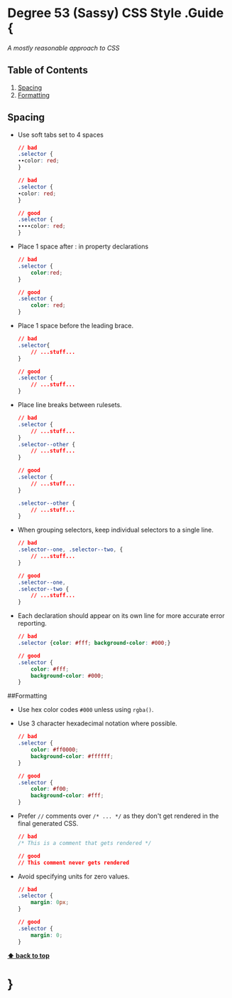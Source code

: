 # Degree 53 (Sassy) CSS Style .Guide {

*A mostly reasonable approach to CSS*


## Table of Contents

  1. [Spacing](#spacing)
  1. [Formatting](#formatting)

## Spacing

  - Use soft tabs set to 4 spaces

    ```css
    // bad
    .selector {
    ∙∙color: red;
    }

    // bad
    .selector {
    ∙color: red;
    }

    // good
    .selector {
    ∙∙∙∙color: red;
    }
    ```

  - Place 1 space after : in property declarations

    ```css
    // bad
    .selector {
        color:red;
    }

    // good
    .selector {
        color: red;
    }
    ```

  - Place 1 space before the leading brace.

    ```css
    // bad
    .selector{
        // ...stuff...
    }

    // good
    .selector {
        // ...stuff...
    }
    ```

  - Place line breaks between rulesets.

    ```css
    // bad
    .selector {
        // ...stuff...
    }
    .selector--other {
        // ...stuff...
    }

    // good
    .selector {
        // ...stuff...
    }

    .selector--other {
        // ...stuff...
    }
    ```

  - When grouping selectors, keep individual selectors to a single line.

    ```css
    // bad
    .selector--one, .selector--two, {
        // ...stuff...
    }

    // good
    .selector--one,
    .selector--two {
        // ...stuff...
    }
    ```

  - Each declaration should appear on its own line for more accurate error reporting.

    ```css
    // bad
    .selector {color: #fff; background-color: #000;}

    // good
    .selector {
        color: #fff;
        background-color: #000;
    }
    ```

##Formatting

  - Use hex color codes `#000` unless using `rgba()`.

  - Use 3 character hexadecimal notation where possible.

    ```css
    // bad
    .selector {
        color: #ff0000;
        background-color: #ffffff;
    }

    // good
    .selector {
        color: #f00;
        background-color: #fff;
    }
    ```

  - Prefer `//` comments over `/* ... */` as they don't get rendered in the final generated CSS.

    ```css
    // bad
    /* This is a comment that gets rendered */

    // good
    // This comment never gets rendered
    ```

  - Avoid specifying units for zero values.

    ```css
    // bad
    .selector {
        margin: 0px;
    }

    // good
    .selector {
        margin: 0;
    }
    ```

**[⬆ back to top](#table-of-contents)**

# }

